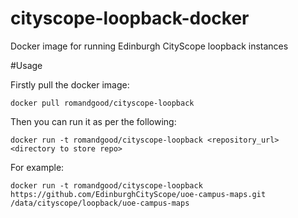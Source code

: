 # cityscope-loopback-docker
Docker image for running Edinburgh CityScope loopback instances

#Usage

Firstly pull the docker image:
```
docker pull romandgood/cityscope-loopback
```

Then you can run it as per the following:
```
docker run -t romandgood/cityscope-loopback <repository_url> <directory to store repo>
```

For example:
```
docker run -t romandgood/cityscope-loopback https://github.com/EdinburghCityScope/uoe-campus-maps.git /data/cityscope/loopback/uoe-campus-maps
```


